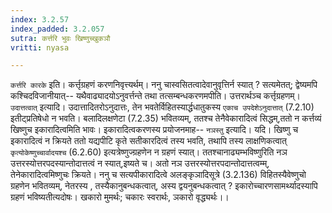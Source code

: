 ```yaml
---
index: 3.2.57
index_padded: 3.2.057
sutra: कर्त्तरि भुवः खिष्णुच्खुकञौ
vritti: nyasa

---
```

`कर्त्तरि कारके` इति। कर्त्तृग्रहणं करणनिवृत्त्यर्थम्। ननु चास्वसितत्वादेवानुवृत्तिर्न स्यात् ? सत्यमेतत्; द्वेष्यमपि कश्चिदविजानीयात्-- यथैवाढ्यादयोऽनुवर्त्तन्ते तथा तत्सम्बन्धकरणमपीति। उत्तरार्थञ्च कर्त्तृग्रहणम्।
`उदात्तत्वात्` इत्यादि। उदात्तादितरोऽनुदात्तः, तेन भवतेर्विहितस्यार्द्धधातुकस्य `एकाच उपदेशेऽनुदात्तात्` (7.2.10) इतीट्प्रतिषेधो न भवति। बलादिलक्षणेटा (7.2.35) भवितव्यम्, ततश्च तेनैवेकारादित्वं सिद्धम्,ततो न कर्त्तव्यं खिष्णुच इकारादित्वमिति भावः। इकारादित्वकरणस्य प्रयोजनमाह-- `नञस्तु` इत्यादि। यदि। खिष्णु च इकारादित्वं न क्रियते ततो यद्यपीटि कृते सतीकारदित्वं तस्य भवति, तथापि तस्य लाक्षणिकत्वात् `कृत्योकेष्णुच्चार्वादयश्च` (6.2.60) इत्यत्रेष्णुज्ग्रहणेन न ग्रहणं स्यात्। ततश्चानाढ्यम्भविष्णुरिति नञ उत्तरस्योत्तरपदस्यान्तोदात्तत्वं न स्यात्,इष्यते च। अतो नञ उत्तरस्योत्तरपदान्तोदात्तत्वम्म्, तेनेकारादित्वमिष्णुचः क्रियते। ननु च सत्यपीकारादित्वे अलङ्कृञादिसूत्रे (3.2.136) विहितस्यैवेष्णुचो ग्रहणेन भवितव्यम्, नेतरस्य , तस्यैकानुबन्धकत्वात्, अस्य द्वयनुबन्धकत्वात् ? इकारोच्चारणसामर्थ्यादस्यापि ग्रहणं भविष्यतीत्यदोषः। खकारो मुमर्थः; चकारः स्वरार्थः, ञकारो वृद्ध्यर्थः।।